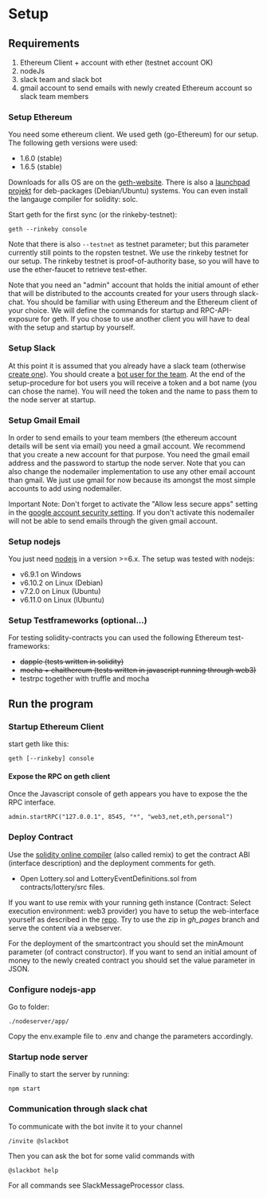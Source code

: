 # Setup

## Requirements

1. Ethereum Client + account with ether (testnet account OK)
1. nodeJs
1. slack team and slack bot
1. gmail account to send emails with newly created Ethereum account so slack team members

### Setup Ethereum
You need some ethereum client. We used geth (go-Ethereum) for our setup. The following geth versions were used:

* 1.6.0 (stable)
* 1.6.5 (stable)

Downloads for alls OS are on the [geth-website](https://launchpad.net/~ethereum/+archive/ubuntu/ethereum). There is also a [launchpad projekt](https://launchpad.net/~ethereum/+archive/ubuntu/ethereum) for deb-packages (Debian/Ubuntu) systems. You can even install the langauge compiler for solidity: solc.

Start geth for the first sync (or the rinkeby-testnet):
		
	geth --rinkeby console

Note that there is also ```--testnet``` as testnet parameter; but this parameter currently still points to the ropsten testnet. We use the rinkeby testnet for our setup. The rinkeby testnet is proof-of-authority base, so you will have to use the ether-faucet to retrieve test-ether.

Note that you need an "admin" account that holds the initial amount of ether that will be distributed to the accounts created for your users through slack-chat. You should be familiar with using Ethereum and the Ethereum client of your choice. We will define the commands for startup and RPC-API-exposure for geth. If you chose to use another client you will have to deal with the setup and startup by yourself.


### Setup Slack

At this point it is assumed that you already have a slack team (otherwise [create one](https://slack.com/create)).
You should create a [bot user for the team](https://api.slack.com/bot-users). At the end of the setup-procedure for bot users you will receive a token and a bot name (you can chose the name). You will need the token and the name to pass them to the node server at startup.

### Setup Gmail Email

In order to send emails to your team members (the ethereum account details will be sent via email) you need a gmail account. We recommend that you create a new account for that purpose. You need the gmail email address and the password to startup the node server. Note that you can also change the nodemailer implementation to use any other email account than gmail. We just use gmail for now because its amongst the most simple accounts to add using nodemailer.

Important Note: Don't forget to activate the "Allow less secure apps" setting in the [google account security setting](https://myaccount.google.com/security). If you don't activate this nodemailer will not be able to send emails through the given gmail account.


### Setup nodejs

You just need [nodejs](https://nodejs.org/en/download/) in a version >=6.x.
The setup was tested with nodejs:

* v6.9.1 on Windows
* v6.10.2 on Linux (Debian)
* v7.2.0 on Linux (Ubuntu)
* v6.11.0 on Linux (lUbuntu)

### Setup Testframeworks (optional...)

For testing solidity-contracts you can used the following Ethereum test-frameworks:

* ~~dapple (tests written in solidity)~~
* ~~mocha + chaithereum (tests written in javascript running through web3)~~
* testrpc together with truffle and mocha


## Run the program

### Startup Ethereum Client

start geth like this:
		
	geth [--rinkeby] console

#### Expose the RPC on geth client
Once the Javascript console of geth appears you have to expose the the RPC interface.

	admin.startRPC("127.0.0.1", 8545, "*", "web3,net,eth,personal")

### Deploy Contract

Use the [solidity online compiler](https://ethereum.github.io/browser-solidity) (also called remix) to get the contract ABI (interface description) and the deployment comments for geth.
* Open Lottery.sol and LotteryEventDefinitions.sol from contracts/lottery/src files.

If you want to use remix with your running geth instance (Contract: Select execution environment: web3 provider) you have to setup the web-interface yourself as described in the [repo](https://github.com/ethereum/browser-solidity).
Try to use the zip in *gh_pages* branch and serve the content via a webserver.

For the deployment of the smartcontract you should set the minAmount parameter (of contract constructor). If you want to send an initial amount of money to the newly created contract you should set the value parameter in JSON.

### Configure nodejs-app

Go to folder:

	./nodeserver/app/
	
Copy the env.example file to .env and change the parameters accordingly.

### Startup node server

Finally to start the server by running:

	npm start

### Communication through slack chat
To communicate with the bot invite it to your channel

    /invite @slackbot
    
Then you can ask the bot for some valid commands with
    
    @slackbot help

For all commands see SlackMessageProcessor class.
